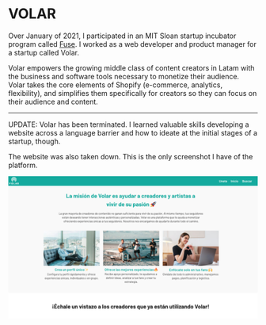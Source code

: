 # VOLAR

Over January of 2021, I participated in an MIT Sloan startup incubator program called [Fuse](https://entrepreneurship.mit.edu/mit-fuse/#:~:text=MIT%20fuse%20is%20a%202,customized%20to%20your%20needs&text=a%20place%20to%20learn%20tactics,and%20valuable%20beyond%20startup%20life). I worked as a web developer and product manager for a startup called Volar.

Volar empowers the growing middle class of content creators in Latam with the business and software tools necessary to monetize their audience. Volar takes the core elements of Shopify (e-commerce, analytics, flexibility), and simplifies them specifically for creators so they can focus on their audience and content.

---

UPDATE: Volar has been terminated. I learned valuable skills developing a website across a language barrier and how to ideate at the initial stages of a startup, though.

The website was also taken down. This is the only screenshot I have of the platform.

![Landing Page for Volar](volar.png)
